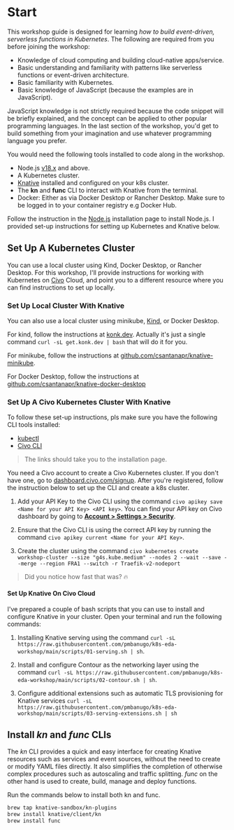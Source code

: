 # Start

This workshop guide is designed for learning _how to build event-driven, serverless functions in Kubernetes_. The following are required from you before joining the workshop:

- Knowledge of cloud computing and building cloud-native apps/service.
- Basic understanding and familiarity with patterns like serverless functions or event-driven architecture.
- Basic familiarity with Kubernetes.
- Basic knowledge of JavaScript (because the examples are in JavaScript).

JavaScript knowledge is not strictly required because the code snippet will be briefly explained, and the concept can be applied to other popular programming languages. In the last section of the workshop, you'd get to build something from your imagination and use whatever programming language you prefer.

You would need the following tools installed to code along in the workshop.

- Node.js [v18.x](https://nodejs.org/en/download/current/) and above.
- A Kubernetes cluster.
- [Knative](https://knative.dev/docs/install/yaml-install/serving/install-serving-with-yaml/) installed and configured on your k8s cluster.
- The **kn** and **func** CLI to interact with Knative from the terminal.
- Docker: Either as via Docker Desktop or Rancher Desktop. Make sure to be logged in to your container registry e.g Docker Hub.

Follow the instruction in the [Node.js](https://nodejs.org/en/download/current/) installation page to install Node.js. I provided set-up instructions for setting up Kubernetes and Knative below.

## Set Up A Kubernetes Cluster

You can use a local cluster using Kind, Docker Desktop, or Rancher Desktop. For this workshop, I'll provide instructions for working with Kubernetes on [Civo](civo.com) Cloud, and point you to a different resource where you can find instructions to set up locally.

### Set Up Local Cluster With Knative

You can also use a local cluster using minikube, [Kind](https://kind.sigs.k8s.io/), or Docker Desktop.

For kind, follow the instructions at [konk.dev](https://github.com/csantanapr/knative-kind). Actually it's just a single command `curl -sL get.konk.dev | bash` that will do it for you.

For minikube, follow the instructions at [github.com/csantanapr/knative-minikube](https://github.com/csantanapr/knative-minikube).

For Docker Desktop, follow the instructions at [github.com/csantanapr/knative-docker-desktop](https://github.com/csantanapr/knative-docker-desktop)

### Set Up A Civo Kubernetes Cluster With Knative

To follow these set-up instructions, pls make sure you have the following CLI tools installed:

- [kubectl](https://kubernetes.io/docs/tasks/tools/#kubectl)
- [Civo CLI](https://github.com/civo/cli#set-up)

> The links should take you to the installation page.

You need a Civo account to create a Civo Kubernetes cluster. If you don't have one, go to [dashboard.civo.com/signup](https://dashboard.civo.com/signup). After you're registered, follow the instruction below to set up the CLI and create a k8s cluster.

1. Add your API Key to the Civo CLI using the command `civo apikey save <Name for your API Key> <API key>`. You can find your API key on Civo dashboard by going to [**Account > Settings > Security**](https://dashboard.civo.com/security).

2. Ensure that the Civo CLI is using the correct API key by running the command `civo apikey current <Name for your API Key>`.

3. Create the cluster using the command `civo kubernetes create workshop-cluster --size "g4s.kube.medium" --nodes 2 --wait --save --merge --region FRA1 --switch -r Traefik-v2-nodeport`

> Did you notice how fast that was? 🔥

#### Set Up Knative On Civo Cloud

I've prepared a couple of bash scripts that you can use to install and configure Knative in your cluster. Open your terminal and run the following commands:

1. Installing Knative serving using the command `curl -sL https://raw.githubusercontent.com/pmbanugo/k8s-eda-workshop/main/scripts/01-serving.sh | sh`.

2. Install and configure Contour as the networking layer using the command `curl -sL https://raw.githubusercontent.com/pmbanugo/k8s-eda-workshop/main/scripts/02-contour.sh | sh`.

3. Configure additional extensions such as automatic TLS provisioning for Knative services `curl -sL https://raw.githubusercontent.com/pmbanugo/k8s-eda-workshop/main/scripts/03-serving-extensions.sh | sh`

## Install _kn_ and _func_ CLIs

The _kn_ CLI provides a quick and easy interface for creating Knative resources such as services and event sources, without the need to create or modify YAML files directly. It also simplifies the completion of otherwise complex procedures such as autoscaling and traffic splitting. _func_ on the other hand is used to create, build, manage and deploy functions.

Run the commands below to install both kn and func.

```bash
brew tap knative-sandbox/kn-plugins
brew install knative/client/kn
brew install func
```
